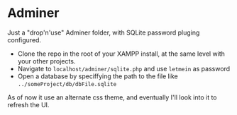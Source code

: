 # Adminer

Just a "drop'n'use" Adminer folder, with SQLite password pluging configured.

- Clone the repo in the root of your XAMPP install, at the same level with your other projects.
- Navigate to `localhost/adminer/sqlite.php` and use `letmein` as password
- Open a database by speciffying the path to the file like `../someProject/db/dbFile.sqlite`

As of now it use an alternate css theme, and eventually I'll look into it to refresh the UI.

